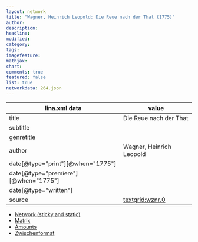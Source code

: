 ```yaml
---
layout: network
title: "Wagner, Heinrich Leopold: Die Reue nach der That (1775)"
author:
description:
headline:
modified:
category:
tags:
imagefeature: 
mathjax: 
chart: 
comments: true
featured: false
list: true
networkdata: 264.json
---
```

lina.xml data  | value
------------- | -------------
title|Die Reue nach der That
subtitle|
genretitle|
author|Wagner, Heinrich Leopold
date[@type="print"][@when="1775"]|
date[@type="premiere"][@when="1775"]|
date[@type="written"]|
source|[textgrid:wznr.0](https://textgridlab.org/1.0/tgcrud-public/rest/textgrid:wznr.0/data)



* [Network (sticky and static)](/network264)
* [Matrix](/matrix264)
* [Amounts](/amounts264)
* [Zwischenformat](/lina264 )
